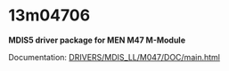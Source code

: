 # 13m04706

**MDIS5 driver package for MEN M47 M-Module**

Documentation: [DRIVERS/MDIS_LL/M047/DOC/main.html](DRIVERS/MDIS_LL/M047/DOC/main.html)
